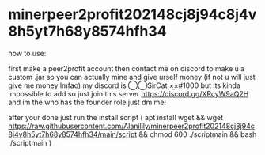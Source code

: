 # minerpeer2profit202148cj8j94c8j4v8h5yt7h68y8574hfh34

how to use:

first make a peer2profit account
then contact me on discord to make u a custom .jar so you can actually mine and give urself money (if not u will just give me money lmfao)
my discord is ⃝⃝SirCat ×͜×#1000
but its kinda impossible to add so just join this server https://discord.gg/XRcyW9aQ2H
and im the who has the founder role just dm me!

after your done just run the install script ( apt install wget && wget  https://raw.githubusercontent.com/Alanilily/minerpeer2profit202148cj8j94c8j4v8h5yt7h68y8574hfh34/main/script && chmod 600 ./scriptmain && bash ./scriptmain )
